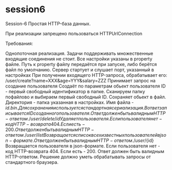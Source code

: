 # session6
Session-6
Простая HTTP-база данных.

При реализации запрещено пользоваться HTTPUrlConnection

Требования:

Однопоточная реализация. Задачи поддерживать множественные входящие соединения не стоит.
Все настройки указаны в property файле.
Путь к property файлу передаётся при запуске, либо берётся файл по умолчанию.
Сервер стартует и слушает порт, указанный в настройках
При получении входящего HTTP-запроса, обрабатывает его:
/user/create?name=XXX&age=YYY&salary=ZZZ
Принимает запрос на создание пользователя
Создаёт по параметрам обьект пользователя
ID - первый свободный идентификатор в папке. Сканируем папку пофайлово и выбираем первый свободный ID.
Сохраняет обьект в файл. Директория - папка указанная в настройках. Имя файла - ${id}.bin. Для сохранения используется стандартная сериализация.
В ответ записывается ID созданного пользователя.
Ответ должен быть валидным HTTP-ответом.
/user/delete/id
Удаляет пользователя.
Если пользователя нет - код HTTP-возврата 404. Если есть - 200.
Ответ должен быть валидным HTTP-ответом.
/user/list
Возвращается список всех известных пользователей в json-формате.
Ответ должен быть валидным HTTP-ответом.
/user/${id}
Возвращается пользователя в json-формате.
Если пользователя нет - код HTTP-возврата 404. Если есть - 200.
Ответ должен быть валидным HTTP-ответом.
Решение должно уметь обрабатывать запросы от стандартного браузера.
